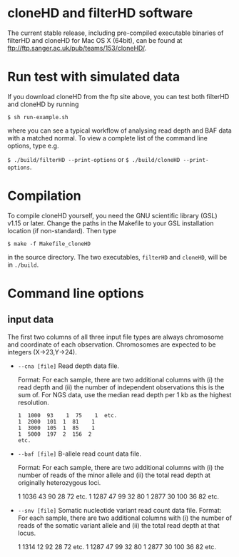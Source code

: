 # cloneHD and filterHD software

The current stable release, including pre-compiled executable binaries of filterHD and cloneHD for Mac OS X (64bit), can be found at <ftp://ftp.sanger.ac.uk/pub/teams/153/cloneHD/>. 

# Run test with simulated data

If you download cloneHD from the ftp site above, you can test both filterHD and cloneHD by running

`$ sh run-example.sh`

where you can see a typical workflow of analysing read depth and BAF data with a matched normal. To view a complete list of the command line options, type e.g. 

`$ ./build/filterHD --print-options`  or  `$ ./build/cloneHD --print-options`.

# Compilation  

To compile cloneHD yourself, you need the GNU scientific library (GSL) v1.15 or later. Change the paths in the Makefile to your GSL installation location (if non-standard). Then type 

`$ make -f Makefile_cloneHD`

in the source directory. The two executables, `filterHD` and `cloneHD`, will be in `./build`.

# Command line options

## input data
   
The first two columns of all three input file types are always chromosome and coordinate of each observation. Chromosomes are expected to be integers (X->23,Y->24).

*   `--cna [file]` Read depth data file. 

    Format: For each sample, there are two additional columns with  (i) the read depth and (ii) the number of independent observations this is the sum of. For NGS data, use the median read depth per 1 kb as the highest resolution.

        1  1000  93    1  75    1  etc.
        1  2000  101  1  81    1
        1  3000  105  1  85    1
        1  5000  197  2  156  2
        etc.

*    `--baf [file]` B-allele read count data file. 

     Format: For each sample, there are two additional columns with
     (i) the number of reads of the minor allele and (ii) the total
     read depth at originally heterozygous loci.

        1  1036  43  90    28  72  etc.
        1  1287  47  99    32  80
        1  2877  30  100  36  82
        etc.

*    `--snv [file]` Somatic nucleotide variant read count data file.
     Format: For each sample, there are two additional columns with (i) the number of reads of the somatic variant allele and (ii) the total read depth at that locus.

        1  1314  12  92    28  72  etc.
        1  1287  47  99    32  80
        1  2877  30  100  36  82
   	etc.
